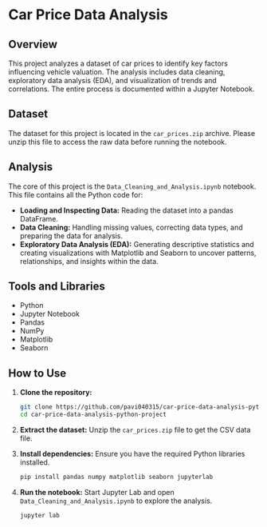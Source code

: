 # Car Price Data Analysis

## Overview

This project analyzes a dataset of car prices to identify key factors influencing vehicle valuation. The analysis includes data cleaning, exploratory data analysis (EDA), and visualization of trends and correlations. The entire process is documented within a Jupyter Notebook.

## Dataset

The dataset for this project is located in the `car_prices.zip` archive. Please unzip this file to access the raw data before running the notebook.

## Analysis

The core of this project is the `Data_Cleaning_and_Analysis.ipynb` notebook. This file contains all the Python code for:

*   **Loading and Inspecting Data:** Reading the dataset into a pandas DataFrame.
*   **Data Cleaning:** Handling missing values, correcting data types, and preparing the data for analysis.
*   **Exploratory Data Analysis (EDA):** Generating descriptive statistics and creating visualizations with Matplotlib and Seaborn to uncover patterns, relationships, and insights within the data.

## Tools and Libraries

*   Python
*   Jupyter Notebook
*   Pandas
*   NumPy
*   Matplotlib
*   Seaborn

## How to Use

1.  **Clone the repository:**
    ```sh
    git clone https://github.com/pavi040315/car-price-data-analysis-python-project.git
    cd car-price-data-analysis-python-project
    ```

2.  **Extract the dataset:**
    Unzip the `car_prices.zip` file to get the CSV data file.

3.  **Install dependencies:**
    Ensure you have the required Python libraries installed.
    ```sh
    pip install pandas numpy matplotlib seaborn jupyterlab
    ```

4.  **Run the notebook:**
    Start Jupyter Lab and open `Data_Cleaning_and_Analysis.ipynb` to explore the analysis.
    ```sh
    jupyter lab

